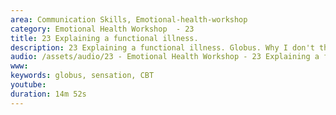 ```yaml
---
area: Communication Skills, Emotional-health-workshop
category: Emotional Health Workshop  - 23
title: 23 Explaining a functional illness. 
description: 23 Explaining a functional illness. Globus. Why I don't think it's a sinister illness and why I think it's a functional problem. Dave Tomson
audio: /assets/audio/23 - Emotional Health Workshop - 23 Explaining a functional illness. Globus. Why I don't think it's a sinister illness and why I think it's a functional problem. Dave Tomson - MQ.mp3
www: 
keywords: globus, sensation, CBT
youtube: 
duration: 14m 52s
--- 
```

